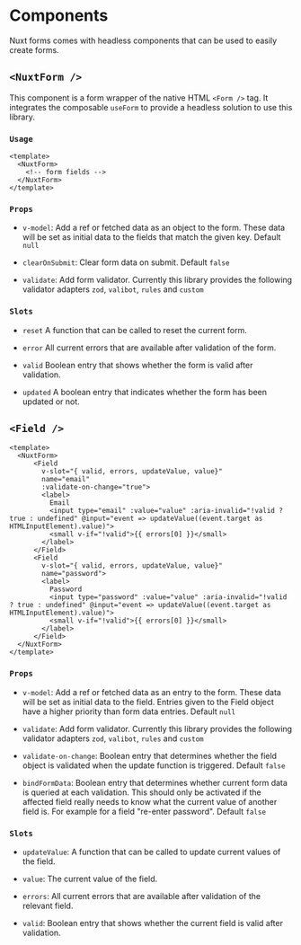 # Components

Nuxt forms comes with headless components that can be used to easily create forms.


## `<NuxtForm />`

This component is a form wrapper of the native HTML `<Form />` tag. It integrates the composable `useForm` to provide a headless solution to use this library.

### `Usage`

```vue
<template>
  <NuxtForm>
    <!-- form fields -->
  </NuxtForm>
</template>
```

### `Props`

- `v-model`: Add a ref or fetched data as an object to the form. These data will be set as initial data to the fields that match the given key. Default `null`

- `clearOnSubmit`: Clear form data on submit. Default `false`

- `validate`: Add form validator. Currently this library provides the following validator adapters `zod`, `valibot`, `rules` and `custom`

### `Slots`

- `reset` A function that can be called to reset the current form.

- `error` All current errors that are available after validation of the form.

- `valid` Boolean entry that shows whether the form is valid after validation.

- `updated` A boolean entry that indicates whether the form has been updated or not.


## `<Field />`

```vue
<template>
  <NuxtForm>
      <Field 
        v-slot="{ valid, errors, updateValue, value}" 
        name="email" 
        :validate-on-change="true">
        <label>
          Email
          <input type="email" :value="value" :aria-invalid="!valid ? true : undefined" @input="event => updateValue((event.target as HTMLInputElement).value)">
          <small v-if="!valid">{{ errors[0] }}</small>
        </label>
      </Field>
      <Field 
        v-slot="{ valid, errors, updateValue, value}" 
        name="password">
        <label>
          Password
          <input type="password" :value="value" :aria-invalid="!valid ? true : undefined" @input="event => updateValue((event.target as HTMLInputElement).value)">
          <small v-if="!valid">{{ errors[0] }}</small>
        </label>
      </Field>
  </NuxtForm>
</template>
```

### `Props`

- `v-model`: Add a ref or fetched data as an entry to the form. These data will be set as initial data to the field. Entries given to the Field object have a higher priority than form data entries. Default `null`

- `validate`: Add form validator. Currently this library provides the following validator adapters `zod`, `valibot`, `rules` and `custom`

- `validate-on-change`: Boolean entry that determines whether the field object is validated when the update function is triggered. Default `false`

- `bindFormData`: Boolean entry that determines whether current form data is queried at each validation. This should only be activated if the affected field really needs to know what the current value of another field is. For example for a field "re-enter password". Default `false`

### `Slots`

- `updateValue`: A function that can be called to update current values of the field.

- `value`: The current value of the field.

- `errors`: All current errors that are available after validation of the relevant field.

- `valid`: Boolean entry that shows whether the current field is valid after validation.